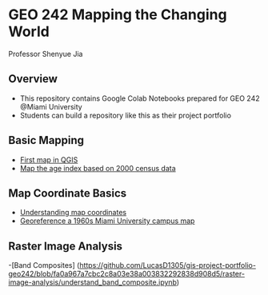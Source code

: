 # GEO 242 Mapping the Changing World

Professor Shenyue Jia

## Overview
- This repository contains Google Colab Notebooks prepared for GEO 242 @Miami University
- Students can build a repository like this as their project portfolio

## Basic Mapping

- [First map in QGIS](https://github.com/LucasD1305/gis-project-portfolio-geo242/blob/6152f5a494f03a27c61061a97f0a9c92999fcce5/basic-mapping/Map-of-North-American-Rivers-and-Basins.ipynb)
- [Map the age index based on 2000 census data](https://github.com/LucasD1305/gis-project-portfolio-geo242/blob/6152f5a494f03a27c61061a97f0a9c92999fcce5/basic-mapping/Map-Old-Young-Ratios-of-Counties-in-Contiguous-U.S..ipynb)

## Map Coordinate Basics

- [Understanding map coordinates](https://github.com/LucasD1305/gis-project-portfolio-geo242/blob/6152f5a494f03a27c61061a97f0a9c92999fcce5/map-coordinate-basics/understanding-coordinates.ipynb)
- [Georeference a 1960s Miami University campus map](https://github.com/LucasD1305/gis-project-portfolio-geo242/blob/6152f5a494f03a27c61061a97f0a9c92999fcce5/map-coordinate-basics/Georeferenced-Map-of_Oxford.ipynb)

## Raster Image Analysis

-[Band Composites] (https://github.com/LucasD1305/gis-project-portfolio-geo242/blob/fa0a967a7cbc2c8a03e38a003832292838d908d5/raster-image-analysis/understand_band_composite.ipynb)
